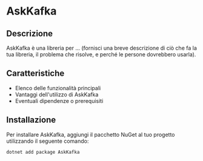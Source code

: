 # AskKafka

## Descrizione

AskKafka è una libreria per ... (fornisci una breve descrizione di ciò che fa la tua libreria, il problema che risolve, e perché le persone dovrebbero usarla).

## Caratteristiche

- Elenco delle funzionalità principali
- Vantaggi dell'utilizzo di AskKafka
- Eventuali dipendenze o prerequisiti

## Installazione

Per installare AskKafka, aggiungi il pacchetto NuGet al tuo progetto utilizzando il seguente comando:

```shell
dotnet add package AskKafka
